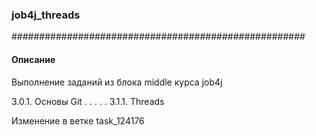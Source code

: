 ### job4j_threads
#####################################################
#### Описание

Выполнение заданий из блока middle курса job4j

3.0.1. Основы Git
.
.
.
.
.
3.1.1. Threads

Изменение в ветке task_124176



